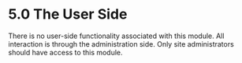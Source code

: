 # 5.0 The User Side

There is no user-side functionality associated with this module. All interaction is through the administration side. Only site administrators should have access to this module.